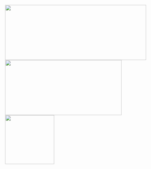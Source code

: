 <img src="https://github-readme-stats.vercel.app/api?username=whjin&theme=radical&show_icons=true" width="460"
  height="180" />
  <img src="https://github-readme-stats.vercel.app/api/top-langs/?username=whjin&layout=compact" width="380"
  height="180" />
<img src="https://github-profile-trophy.vercel.app/?username=whjin&theme=flat&column=9" height="160"/>
